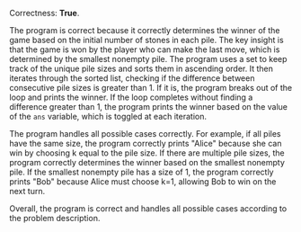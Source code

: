 Correctness: **True**.

The program is correct because it correctly determines the winner of the game based on the initial number of stones in each pile. The key insight is that the game is won by the player who can make the last move, which is determined by the smallest nonempty pile. The program uses a set to keep track of the unique pile sizes and sorts them in ascending order. It then iterates through the sorted list, checking if the difference between consecutive pile sizes is greater than 1. If it is, the program breaks out of the loop and prints the winner. If the loop completes without finding a difference greater than 1, the program prints the winner based on the value of the `ans` variable, which is toggled at each iteration.

The program handles all possible cases correctly. For example, if all piles have the same size, the program correctly prints "Alice" because she can win by choosing k equal to the pile size. If there are multiple pile sizes, the program correctly determines the winner based on the smallest nonempty pile. If the smallest nonempty pile has a size of 1, the program correctly prints "Bob" because Alice must choose k=1, allowing Bob to win on the next turn.

Overall, the program is correct and handles all possible cases according to the problem description.